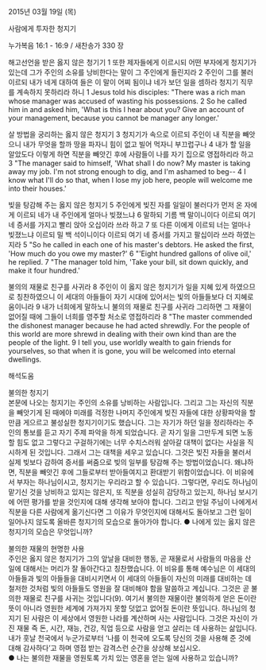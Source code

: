 2015년 03월 19일 (목)

사람에게 투자한 청지기



누가복음 16:1 - 16:9 / 새찬송가 330 장


해고선언을 받은 옳지 않은 청기기
1 또한 제자들에게 이르시되 어떤 부자에게 청지기가 있는데 그가 주인의 소유를 낭비한다는 말이 그 주인에게 들린지라 2 주인이 그를 불러 이르되 내가 네게 대하여 들은 이 말이 어찌 됨이냐 네가 보던 일을 셈하라 청지기 직무를 계속하지 못하리라 하니
1 Jesus told his disciples: "There was a rich man whose manager was accused of wasting his possessions. 2 So he called him in and asked him, 'What is this I hear about you? Give an account of your management, because you cannot be manager any longer.'     

살 방법을 궁리하는 옳지 않은 청지기
3 청지기가 속으로 이르되 주인이 내 직분을 빼앗으니 내가 무엇을 할까 땅을 파자니 힘이 없고 빌어 먹자니 부끄럽구나 4 내가 할 일을 알았도다 이렇게 하면 직분을 빼앗긴 후에 사람들이 나를 자기 집으로 영접하리라 하고 
3 "The manager said to himself, 'What shall I do now? My master is taking away my job. I'm not strong enough to dig, and I'm ashamed to beg-- 4 I know what I'll do so that, when I lose my job here, people will welcome me into their houses.'  

빚을 탕감해 주는 옳지 않은 청지기
5 주인에게 빚진 자를 일일이 불러다가 먼저 온 자에게 이르되 네가 내 주인에게 얼마나 빚졌느냐 6 말하되 기름 백 말이니이다 이르되 여기 네 증서를 가지고 빨리 앉아 오십이라 쓰라 하고 7 또 다른 이에게 이르되 너는 얼마나 빚졌느냐 이르되 밀 백 석이니이다 이르되 여기 네 증서를 가지고 팔십이라 쓰라 하였는지라 
5 "So he called in each one of his master's debtors. He asked the first, 'How much do you owe my master?' 6 "'Eight hundred gallons of olive oil,' he replied. 7 "The manager told him, 'Take your bill, sit down quickly, and make it four hundred.'    

불의의 재물로 친구를 사귀라 
8 주인이 이 옳지 않은 청지기가 일을 지혜 있게 하였으므로 칭찬하였으니 이 세대의 아들들이 자기 시대에 있어서는 빛의 아들들보다 더 지혜로움이니라 9 내가 너희에게 말하노니 불의의 재물로 친구를 사귀라 그리하면 그 재물이 없어질 때에 그들이 너희를 영주할 처소로 영접하리라 
8 "The master commended the dishonest manager because he had acted shrewdly. For the people of this world are more shrewd in dealing with their own kind than are the people of the light. 9 I tell you, use worldly wealth to gain friends for yourselves, so that when it is gone, you will be welcomed into eternal dwellings.

해석도움





불의한 청지기  
본문에 나오는 청지기는 주인의 소유를 낭비하는 사람입니다. 그리고 그는 자신의 직분을 빼앗기게 된 때에야 미래를 걱정한 나머지 주인에게 빚진 자들에 대한 상황파악을 할 만큼 게으르고 불성실한 청지기이기도 했습니다. 그는 자기가 하던 일을 정리하라는 주인의 통보를 듣고 자기 주제 파악을 하게 되었습니다. 곧 자기 일을 그만두게 되면 노동할 힘도 없고 그렇다고 구걸하기에는 너무 수치스러워 살아갈 대책이 없다는 사실을 직시하게 된 것입니다. 그래서 그는 대책을 세우고 있습니다. 그것은 빚진 자들을 불러서 실제 빚보다 감하여 증서를 써줌으로 빚의 일부를 탕감해 주는 방법이었습니다. 왜냐하면, 직분을 빼앗긴 후에 그들로부터 받아들여지고 환대받기 위함이었습니다. 이 비유에서 부자는 하나님이시고, 청지기는 우리라고 할 수 있습니다. 그렇다면, 우리도 하나님이 맡기신 것을 낭비하고 있지는 않은지, 또 직분을 성실히 감당하고 있는지, 하나님 보시기에 어떤 평가를 받을 것인지에 대해 생각해 보아야 합니다. 그리고 만일 주님이 나에게서 직분을 다른 사람에게 옮기신다면 그 이유가 무엇인지에 대해서도 돌아보고 그런 일이 일어나지 않도록 올바른 청지기의 모습으로 돌아가야 합니다. 
● 나에게 있는 옳지 않은 청지기의 모습은 무엇입니까? 

불의한 재물의 현명한 사용  
주인은 옳지 않은 청지기가 그의 앞날을 대비한 행동, 곧 재물로서 사람들의 마음을 산 일에 대해서는 머리가 잘 돌아간다고 칭찬했습니다. 이 비유를 통해 예수님은 이 세대의 아들들과 빛의 아들들을 대비시키면서 이 세대의 아들들이 자신의 미래를 대비하는 데 철저한 것처럼 빛의 아들들도 영원을 잘 대비해야 함을 말씀하고 계십니다. 그것은 곧 불의한 재물로 친구를 사귀는 것입니다(9). 여기서 불의한 재물이란 불의하게 얻은 돈이란 뜻이 아니라 영원한 세계에 가져가지 못할 덧없고 없어질 돈이란 뜻입니다.  하나님의 청지기 된 사람은 이 세상에서 영원한 나라를 계산하며 사는 사람입니다. 그것은 자신이 가진 재물 즉 돈, 시간, 재능, 건강, 직업 등으로 사람을 얻고 살리는 데 사용하는 삶입니다. 내가 훗날 천국에서 누군가로부터 ‘나를 이 천국에 오도록 당신의 것을 사용해 준 것에 대해 감사하다’고 하며 영접 받는 감격스런 순간을 상상해 보십시오.  
● 나는 불의한 재물을 영원토록 가치 있는 영혼을 얻는 일에 사용하고 있습니까?
